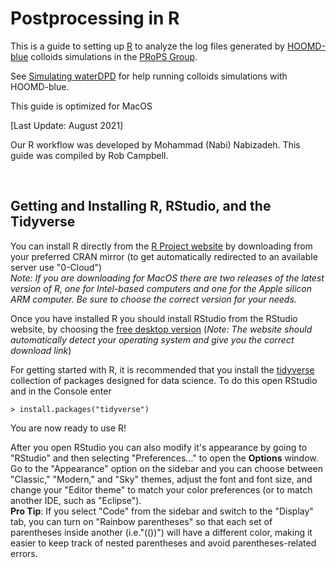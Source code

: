 # Postprocessing in R

This is a guide to setting up [R] to analyze the log files generated by [HOOMD-blue] colloids simulations in the [PRoPS Group].

See [Simulating waterDPD](/02-Simulating-waterDPD.md) for help running colloids simulations with HOOMD-blue.

This guide is optimized for MacOS

[Last Update: August 2021]

Our R workflow was developed by Mohammad (Nabi) Nabizadeh. This guide was compiled by Rob Campbell.

[R]: https://www.r-project.org/
[HOOMD-blue]: http://glotzerlab.engin.umich.edu/hoomd-blue/
[PRoPS Group]: https://web.northeastern.edu/complexfluids/
<br>

## Getting and Installing R, RStudio, and the Tidyverse

You can install R directly from the [R Project website](https://www.r-project.org/) by downloading from your preferred CRAN mirror (to get automatically redirected to an available server use "0-Cloud")<br>
*Note: If you are downloading for MacOS there are two releases of the latest version of R, one for Intel-based computers and one for the Apple silicon ARM computer. Be sure to choose the correct version for your needs.*

Once you have installed R you should install RStudio from the RStudio website, by choosing the [free desktop version](https://www.rstudio.com/products/rstudio/download/#download) (*Note: The website should automatically detect your operating system and give you the correct download link*)

For getting started with R, it is recommended that you install the [tidyverse](https://www.tidyverse.org/) collection of packages designed for data science. To do this open RStudio and in the Console enter
```console
> install.packages("tidyverse")
```

You are now ready to use R!

After you open RStudio you can also modify it's appearance by going to "RStudio" and then selecting "Preferences..." to open the **Options** window. Go to the "Appearance" option on the sidebar and you can choose between "Classic," "Modern," and "Sky" themes, adjust the font and font size, and change your "Editor theme" to match your color preferences (or to match another IDE, such as "Eclipse").<br>
**Pro Tip**: If you select "Code" from the sidebar and switch to the "Display" tab, you can turn on "Rainbow parentheses" so that each set of parentheses inside another (i.e."(())") will have a different color, making it easier to keep track of nested parentheses and avoid parentheses-related errors.


